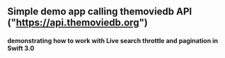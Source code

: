 ## Simple demo app calling themoviedb API ("https://api.themoviedb.org")
#### demonstrating how to work with Live search throttle and pagination in Swift 3.0
